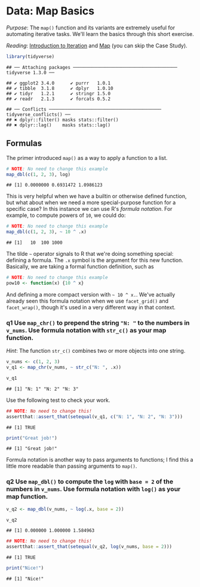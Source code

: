 
# Data: Map Basics

*Purpose*: The `map()` function and its variants are extremely useful for automating iterative tasks. We'll learn the basics through this short exercise.

*Reading*: [Introduction to Iteration](https://rstudio.cloud/learn/primers/5.1) and [Map](https://rstudio.cloud/learn/primers/5.2) (you can skip the Case Study).


```r
library(tidyverse)
```

```
## ── Attaching packages ─────────────────────────────────────── tidyverse 1.3.0 ──
```

```
## ✔ ggplot2 3.4.0      ✔ purrr   1.0.1 
## ✔ tibble  3.1.8      ✔ dplyr   1.0.10
## ✔ tidyr   1.2.1      ✔ stringr 1.5.0 
## ✔ readr   2.1.3      ✔ forcats 0.5.2
```

```
## ── Conflicts ────────────────────────────────────────── tidyverse_conflicts() ──
## ✖ dplyr::filter() masks stats::filter()
## ✖ dplyr::lag()    masks stats::lag()
```

## Formulas
<!-- ------------------------- -->

The primer introduced `map()` as a way to apply a function to a list.


```r
# NOTE: No need to change this example
map_dbl(c(1, 2, 3), log)
```

```
## [1] 0.0000000 0.6931472 1.0986123
```

This is very helpful when we have a builtin or otherwise defined function, but what about when we need a more special-purpose function for a specific case? In this instance we can use R's *formula notation*. For example, to compute powers of `10`, we could do:


```r
# NOTE: No need to change this example
map_dbl(c(1, 2, 3), ~ 10 ^ .x)
```

```
## [1]   10  100 1000
```

The tilde `~` operator signals to R that we're doing something special: defining a formula. The `.x` symbol is the argument for this new function. Basically, we are taking a formal function definition, such as


```r
# NOTE: No need to change this example
pow10 <- function(x) {10 ^ x}
```

And defining a more compact version with `~ 10 ^ x.`. We've actually already seen this formula notation when we use `facet_grid()` and `facet_wrap()`, though it's used in a very different way in that context.

### __q1__ Use `map_chr()` to prepend the string `"N: "` to the numbers in `v_nums`. Use formula notation with `str_c()` as your map function.

*Hint*: The function `str_c()` combines two or more objects into one string.


```r
v_nums <- c(1, 2, 3)
v_q1 <- map_chr(v_nums, ~ str_c("N: ", .x))

v_q1
```

```
## [1] "N: 1" "N: 2" "N: 3"
```

Use the following test to check your work.


```r
## NOTE: No need to change this!
assertthat::assert_that(setequal(v_q1, c("N: 1", "N: 2", "N: 3")))
```

```
## [1] TRUE
```

```r
print("Great job!")
```

```
## [1] "Great job!"
```

Formula notation is another way to pass arguments to functions; I find this a little more readable than passing arguments to `map()`.

### __q2__ Use `map_dbl()` to compute the `log` with `base = 2` of the numbers in `v_nums`. Use formula notation with `log()` as your map function.


```r
v_q2 <- map_dbl(v_nums, ~ log(.x, base = 2))

v_q2
```

```
## [1] 0.000000 1.000000 1.584963
```


```r
## NOTE: No need to change this!
assertthat::assert_that(setequal(v_q2, log(v_nums, base = 2)))
```

```
## [1] TRUE
```

```r
print("Nice!")
```

```
## [1] "Nice!"
```

<!-- include-exit-ticket -->
